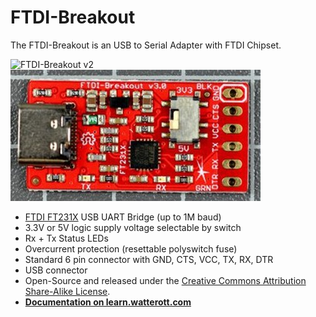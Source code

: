 # FTDI-Breakout
The FTDI-Breakout is an USB to Serial Adapter with FTDI Chipset.

![FTDI-Breakout v2](https://github.com/watterott/FTDI-Breakout/raw/master/hardware/FTDI-Breakout_v21.jpg)
![FTDI-Breakout v3](https://github.com/watterott/FTDI-Breakout/raw/master/hardware/FTDI-Breakout_v30.jpg)

* [FTDI FT231X](https://www.ftdichip.com/Products/ICs/FT231X.html) USB UART Bridge (up to 1M baud)
* 3.3V or 5V logic supply voltage selectable by switch
* Rx + Tx Status LEDs
* Overcurrent protection (resettable polyswitch fuse)
* Standard 6 pin connector with GND, CTS, VCC, TX, RX, DTR
* USB connector
* Open-Source and released under the [Creative Commons Attribution Share-Alike License](https://creativecommons.org/licenses/by-sa/4.0/).
* **[Documentation on learn.watterott.com](https://learn.watterott.com)**
